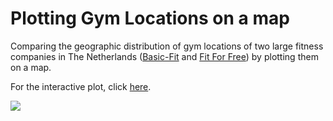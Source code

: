 # Plotting Gym Locations on a map

Comparing the geographic distribution of gym locations of two large fitness companies in The Netherlands ([Basic-Fit](https://www.basic-fit.com) and [Fit For Free](https://www.fitforfree.nl)) by plotting them on a map.

For the interactive plot, click [here](https://nbviewer.jupyter.org/github/Brinkhuis/Gym/blob/master/notebook/data_visualization.ipynb).

![](../images/gym_map.png)
